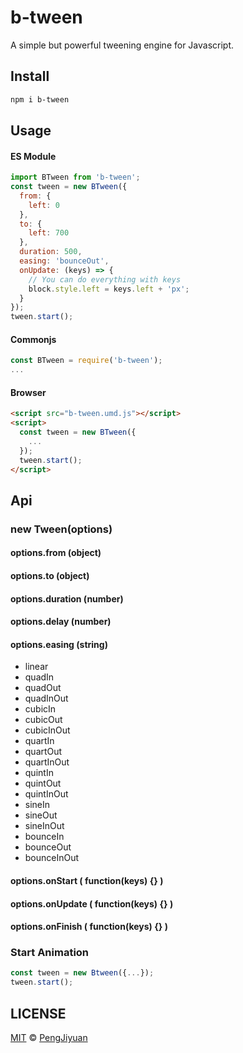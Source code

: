 # b-tween
A simple but powerful tweening engine for Javascript.

## Install

```bash
npm i b-tween
```

## Usage

#### ES Module

```js
import BTween from 'b-tween';
const tween = new BTween({
  from: {
    left: 0
  },
  to: {
    left: 700
  },
  duration: 500,
  easing: 'bounceOut',
  onUpdate: (keys) => {
    // You can do everything with keys
    block.style.left = keys.left + 'px';
  }
});
tween.start();
```

#### Commonjs

```js
const BTween = require('b-tween');
...
```

#### Browser

```html
<script src="b-tween.umd.js"></script>
<script>
  const tween = new BTween({
    ...
  });
  tween.start();
</script>
```

## Api

### new Tween(options)

#### options.from (object)

#### options.to (object)

#### options.duration (number)

#### options.delay (number)

#### options.easing (string)

* linear
* quadIn
* quadOut
* quadInOut
* cubicIn
* cubicOut
* cubicInOut
* quartIn
* quartOut
* quartInOut
* quintIn
* quintOut
* quintInOut
* sineIn
* sineOut
* sineInOut
* bounceIn
* bounceOut
* bounceInOut

#### options.onStart ( function(keys) {} )

#### options.onUpdate ( function(keys) {} )

#### options.onFinish ( function(keys) {} )

### Start Animation

```js
const tween = new Btween({...});
tween.start();
```

## LICENSE

[MIT](./LICENSE) © [PengJiyuan](https://github.com/PengJiyuan)
